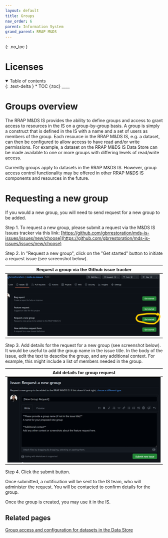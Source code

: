 ```yaml
---
layout: default
title: Groups
nav_order: 6
parent: Information System
grand_parent: RRAP M&DS
---
```


{: .no_toc }

# Licenses

<details  open markdown="block">
  <summary>
    Table of contents
  </summary>
{: .text-delta }
* TOC
{:toc}
____
</details>

# Groups overview

The RRAP M&DS IS provides the ability to define groups and access to grant access to resources
in the IS on a group-by-group basis. A group is simply a construct that is defined in the IS with a name and a set of users as members of the group. Each resource in the RRAP M&DS IS, e.g. a dataset, can then be configured to allow access to have read and/or write permissions. For example, a dataset on the RRAP M&DS IS Data Store can be made available to one or more groups with differing levels of read/write access.

Currently groups apply to datasets in the RRAP M&DS IS. However, group access control functionality may be
offered in other RRAP M&DS IS components and resources in the future.

# Requesting a new group

If you would a new group, you will need to send request for a new group to be added.

Step 1. To request a new group, please submit a request via the M&DS IS Issues tracker via this link:
[https://github.com/gbrrestoration/mds-is-issues/issues/new/choose](https://github.com/gbrrestoration/mds-is-issues/issues/new/choose)

Step 2. In "Request a new group", click on the "Get started" button to initiate a request issue (see screenshot below).

|                       Request a group via the Github issue tracker                        |
| :---------------------------------------------------------------------------------------: |
| <img src="../assets/images/request-a-group-issue-tracker.png" alt="drawing" width="600"/> |

Step 3. Add details for the request for a new group (see screenshot below). It would be useful to add the
group name in the issue title. In the body of the issue, edit the text to describe
the group, and any additional context. For example, this might include
a list of members needed in the group.

|                              Add details for group request                               |
| :--------------------------------------------------------------------------------------: |
| <img src="../assets/images/request-a-group-issue-create.png" alt="drawing" width="600"/> |

Step 4. Click the submit button.

Once submitted, a notification will be sent to the IS team, who will administer the request. You will be contacted to confirm details for the group.

Once the group is created, you may use it in the IS.

## Related pages

[Group access and configuration for datasets in the Data Store](https://gbrrestoration.github.io/rrap-mds-knowledge-hub/information-system/registry/access-control.html#group-access)
